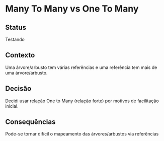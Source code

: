 # Many To Many vs One To Many

## Status

Testando

## Contexto

Uma árvore/arbusto tem várias referências e uma referência tem mais de uma árvore/arbusto.

## Decisão

Decidi usar relação One to Many (relação forte) por motivos de facilitação inicial.

## Consequências

Pode-se tornar difícil o mapeamento das árvores/arbustos via referências